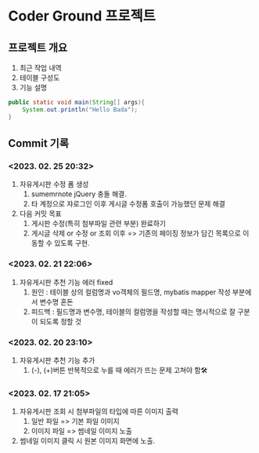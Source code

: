 # Coder Ground 프로젝트

## 프로젝트 개요
1. 최근 작업 내역
2. 테이블 구성도
3. 기능 설명
```java
public static void main(String[] args){
    System.out.println("Hello Bada");
}
```
 
## Commit 기록
### <2023. 02. 25 20:32> 
1. 자유게시판 수정 폼 생성 
    1) sumemrnote jQuery 충돌 해결. 
    2) 타 계정으로 쟈로그인 이후 게시글 수정폼 호출이 가능했던 문제 해결
2. 다음 커밋 목표
    1) 게시판 수정(특히 첨부파일 관련 부분) 완료하기
    2) 게시글 삭제 or 수정 or 조회 이후 => 기존의 페이징 정보가 담긴 목록으로 이동할 수 있도록 구현.
### <2023. 02. 21 22:06> 
1. 자유게시판 추천 기능 에러 fixed 
    1) 원인 : 테이블 상의 컬럼명과 vo객체의 필드명, mybatis mapper 작성 부분에서 변수명 혼돈
    2) 피드백 : 필드명과 변수명, 테이블의 컬럼명을 작성할 때는 명시적으로 잘 구분이 되도록 정할 것
### <2023. 02. 20 23:10>
1. 자유게시판 추천 기능 추가
    1) (-), (+)버튼 반복적으로 누를 때 에러가 뜨는 문제 고쳐야 함🛠️
### <2023. 02. 17 21:05>
1. 자유게시판 조회 시 첨부파일의 타입에 따른 이미지 출력
    1) 일반 파일 => 기본 파일 이미지
    2) 이미지 파일 => 썸네일 이미지 노출
2. 썸네일 이미지 클릭 시 원본 이미지 화면에 노출.

